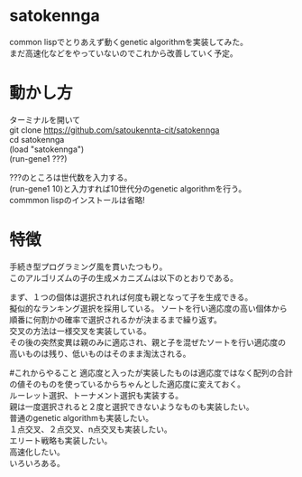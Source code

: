 # satokennga
common lispでとりあえず動くgenetic algorithmを実装してみた。  
まだ高速化などをやっていないのでこれから改善していく予定。    

# 動かし方  
ターミナルを開いて  
git clone https://github.com/satoukennta-cit/satokennga  
cd satokennga  
(load "satokennga")  
(run-gene1 ???)  

???のところは世代数を入力する。  
(run-gene1 10)と入力すれば10世代分のgenetic algorithmを行う。  
commmon lispのインストールは省略!  

# 特徴
手続き型プログラミング風を貫いたつもり。  
このアルゴリズムの子の生成メカニズムは以下のとおりである。  

まず、１つの個体は選択されれば何度も親となって子を生成できる。  
擬似的なランキング選択を採用している。  ソートを行い適応度の高い個体から順番に何割かの確率で選択されるかが決まるまで繰り返す。  
交叉の方法は一様交叉を実装している。  
その後の突然変異は親のみに適応され、親と子を混ぜたソートを行い適応度の高いものは残り、低いものはそのまま淘汰される。  

#これからやること
適応度と入ったが実装したものは適応度ではなく配列の合計の値そのものを使っているからちゃんとした適応度に変えておく。  
ルーレット選択、トーナメント選択も実装する。  
親は一度選択されると２度と選択できないようなものも実装したい。  
普通のgenetic algorithmも実装したい。  
１点交叉、２点交叉、n点交叉も実装したい。  
エリート戦略も実装したい。  
高速化したい。  
いろいろある。  


